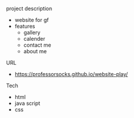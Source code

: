 project description
- website for gf
- features
    - gallery
    - calender
    - contact me
    - about me

URL
- https://professorsocks.github.io/website-play/


Tech
- html
- java script
- css

